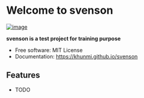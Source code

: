 # Welcome to svenson


[![image](https://img.shields.io/pypi/v/svenson.svg)](https://pypi.python.org/pypi/svenson)


**svenson is a test project for training purpose**


-   Free software: MIT License
-   Documentation: <https://khunmi.github.io/svenson>


## Features

-   TODO
